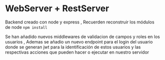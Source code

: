 # WebServer + RestServer
Backend creado con node  y express , Recuerden reconstruir  los módulos de node ``` npm install  ```

Se han añadido nuevos middlewares de validacion de campos y roles en los usuarios , Ademas se añadio un nuevo endpoint para el login del usuario donde se generan jwt para la identificación de estos usuarios y las respectivas acciones que pueden hacer o ejecutar en nuestro servidor 
